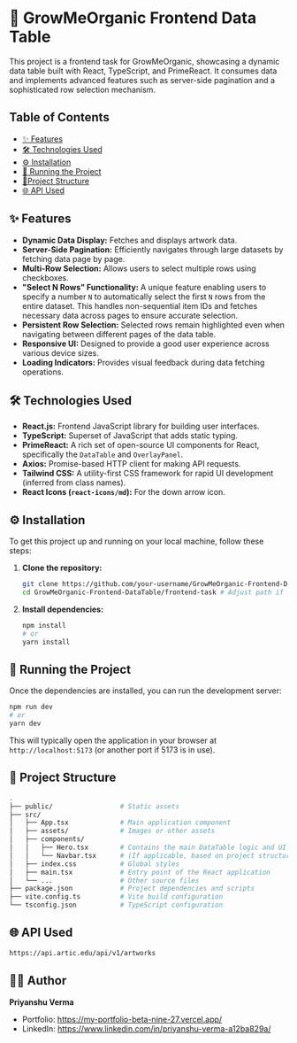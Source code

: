 # 🌱 GrowMeOrganic Frontend Data Table

This project is a frontend task for GrowMeOrganic, showcasing a dynamic data table built with React, TypeScript, and PrimeReact. It consumes data and implements advanced features such as server-side pagination and a sophisticated row selection mechanism.

## Table of Contents

-   [✨ Features](#features)
-   [🛠️ Technologies Used](#technologies-used)
-   [⚙️ Installation](#installation)
-   [🚀 Running the Project](#running-the-project)
-   [📁Project Structure](#project-structure)
-   [🌐 API Used](#-api-used)  


## ✨ Features

-   **Dynamic Data Display:** Fetches and displays artwork data.
-   **Server-Side Pagination:** Efficiently navigates through large datasets by fetching data page by page.
-   **Multi-Row Selection:** Allows users to select multiple rows using checkboxes.
-   **"Select N Rows" Functionality:** A unique feature enabling users to specify a number `N` to automatically select the first `N` rows from the entire dataset. This handles non-sequential item IDs and fetches necessary data across pages to ensure accurate selection.
-   **Persistent Row Selection:** Selected rows remain highlighted even when navigating between different pages of the data table.
-   **Responsive UI:** Designed to provide a good user experience across various device sizes.
-   **Loading Indicators:** Provides visual feedback during data fetching operations.

## 🛠️ Technologies Used

-   **React.js:** Frontend JavaScript library for building user interfaces.
-   **TypeScript:** Superset of JavaScript that adds static typing.
-   **PrimeReact:** A rich set of open-source UI components for React, specifically the `DataTable` and `OverlayPanel`.
-   **Axios:** Promise-based HTTP client for making API requests.
-   **Tailwind CSS:** A utility-first CSS framework for rapid UI development (inferred from class names).
-   **React Icons (`react-icons/md`):** For the down arrow icon.

## ⚙️ Installation

To get this project up and running on your local machine, follow these steps:

1.  **Clone the repository:**
    ```bash
    git clone https://github.com/your-username/GrowMeOrganic-Frontend-DataTable.git
    cd GrowMeOrganic-Frontend-DataTable/frontend-task # Adjust path if your project root is different
    ```

2.  **Install dependencies:**
    ```bash
    npm install
    # or
    yarn install
    ```

## 🚀 Running the Project

Once the dependencies are installed, you can run the development server:

```bash
npm run dev
# or
yarn dev
```

This will typically open the application in your browser at `http://localhost:5173` (or another port if 5173 is in use).


## 📁 Project Structure

```bash
.
├── public/                 # Static assets
├── src/
│   ├── App.tsx             # Main application component
│   ├── assets/             # Images or other assets
│   ├── components/
│   │   ├── Hero.tsx        # Contains the main DataTable logic and UI
│   │   └── Navbar.tsx      # (If applicable, based on project structure)
│   ├── index.css           # Global styles
│   ├── main.tsx            # Entry point of the React application
│   └── ...                 # Other source files
├── package.json            # Project dependencies and scripts
├── vite.config.ts          # Vite build configuration
└── tsconfig.json           # TypeScript configuration

```

## 🌐 API Used 

```bash
https://api.artic.edu/api/v1/artworks
```


## 👨‍💻 Author

**Priyanshu Verma**

- Portfolio: https://my-portfolio-beta-nine-27.vercel.app/
- LinkedIn: https://www.linkedin.com/in/priyanshu-verma-a12ba829a/
